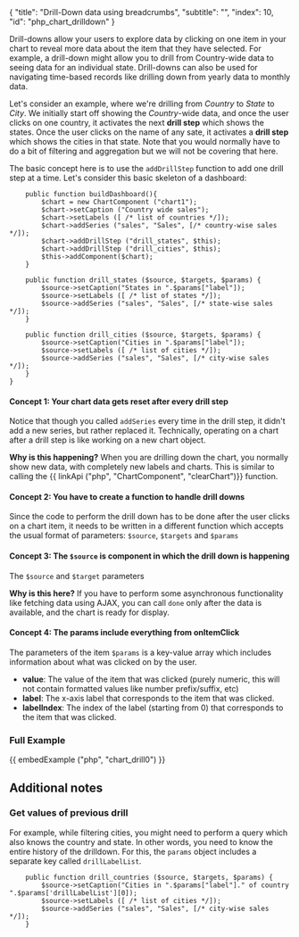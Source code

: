 <meta>
{
    "title": "Drill-Down data using breadcrumbs",
    "subtitle": "",
    "index": 10,
    "id": "php_chart_drilldown"
}
</meta>

Drill-downs allow your users to explore data by clicking on one item in your chart to reveal more data about the item that they have selected. For example, a drill-down might allow you to drill from Country-wide data to seeing data for an individual state. Drill-downs can also be used for navigating time-based records like drilling down from yearly data to monthly data.

Let's consider an example, where we're drilling from *Country* to *State* to *City*. We initially start off showing the *Country*-wide data, and once the user clicks on one country, it activates the next **drill step** which shows the states. Once the user clicks on the name of any sate, it activates a **drill step** which shows the cities in that state. Note that you would normally have to do a bit of filtering and aggregation but we will not be covering that here.

The basic concept here is to use the `addDrillStep` function to add one drill step at a time. Let's consider this basic skeleton of a dashboard:


~~~
    public function buildDashboard(){
        $chart = new ChartComponent ("chart1");
        $chart->setCaption ("Country wide sales");
        $chart->setLabels ([ /* list of countries */]);
        $chart->addSeries ("sales", "Sales", [/* country-wise sales */]);
        $chart->addDrillStep ("drill_states", $this);
        $chart->addDrillStep ("drill_cities", $this);
        $this->addComponent($chart);
    }

    public function drill_states ($source, $targets, $params) {
        $source->setCaption("States in ".$params["label"]);
        $source->setLabels ([ /* list of states */]);
        $source->addSeries ("sales", "Sales", [/* state-wise sales */]);
    }

    public function drill_cities ($source, $targets, $params) {
        $source->setCaption("Cities in ".$params["label"]);
        $source->setLabels ([ /* list of cities */]);
        $source->addSeries ("sales", "Sales", [/* city-wise sales */]);
    }
}
~~~

#### Concept 1: Your chart data gets reset after every drill step

Notice that though you called `addSeries` every time in the drill step, it didn't add a new series, but rather replaced it. Technically, operating on a chart after a drill step is like working on a new chart object.

**Why is this happening?** When you are drilling down the chart, you normally show new data, with completely new labels and charts. This is similar to calling the {{ linkApi ("php", "ChartComponent", "clearChart")}} function.

#### Concept 2: You have to create a function to handle drill downs

Since the code to perform the drill down has to be done after the user clicks on a chart item, it needs to be written in a different function which accepts the usual format of parameters: `$source`, `$targets` and `$params`

#### Concept 3: The `$source` is component in which the drill down is happening

The `$source` and `$target` parameters


**Why is this here?** If you have to perform some asynchronous functionality like fetching data using AJAX, you can call `done` only after the data is available, and the chart is ready for display.

#### Concept 4: The params include everything from onItemClick

The parameters of the item `$params` is a key-value array which includes information about what was clicked on by the user.

* **value**: The value of the item that was clicked (purely numeric, this will not contain formatted values like number prefix/suffix, etc)
* **label**: The x-axis label that corresponds to the item that was clicked.
* **labelIndex**: The index of the label (starting from 0) that corresponds to the item that was clicked.

### Full Example

{{ embedExample ("php", "chart_drill0") }}

## Additional notes


### Get values of previous drill 

For example, while filtering cities, you might need to perform a query which also knows the country and state. In other words, you need to know the entire history of the drilldown. For this, the `params` object includes a separate key called `drillLabelList`. 

~~~
    public function drill_countries ($source, $targets, $params) {
        $source->setCaption("Cities in ".$params["label"]." of country ".$params['drillLabelList'][0]);
        $source->setLabels ([ /* list of cities */]);
        $source->addSeries ("sales", "Sales", [/* city-wise sales */]);
    }
~~~

